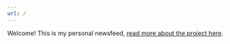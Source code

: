 ```yaml
---
url: /
---
```


Welcome! This is my personal newsfeed, [read more about the project here](https://michael-mckenna.com/).